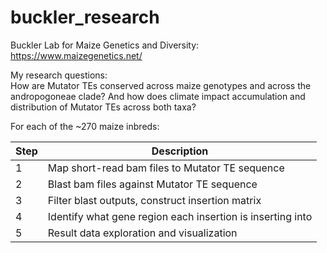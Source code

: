 # buckler_research

Buckler Lab for Maize Genetics and Diversity: https://www.maizegenetics.net/ <br>

My research questions: <br>
How are Mutator TEs conserved across maize genotypes and across the andropogoneae clade? And how does climate impact accumulation and distribution of Mutator TEs across both taxa? <br>

For each of the ~270 maize inbreds:

| Step | Description|
| ---- | -----------|
| 1 | Map short-read bam files to Mutator TE sequence |
| 2 | Blast bam files against Mutator TE sequence |
| 3 | Filter blast outputs, construct insertion matrix |
| 4 | Identify what gene region each insertion is inserting into |
| 5 | Result data exploration and visualization |
